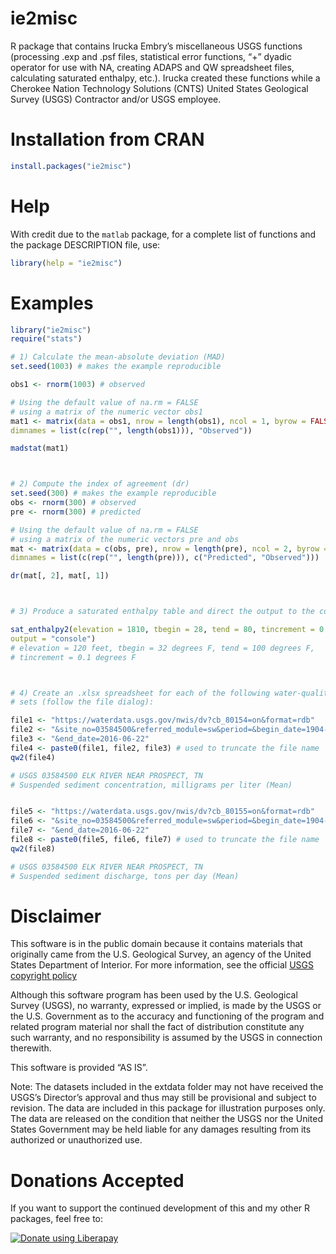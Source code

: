 # ie2misc

R package that contains Irucka Embry&#8217;s miscellaneous USGS functions (processing .exp and .psf files, statistical error functions, &ldquo;+&rdquo; dyadic operator for use with NA, creating ADAPS and QW spreadsheet files, calculating saturated enthalpy, etc.). Irucka created these functions while a Cherokee Nation Technology Solutions (CNTS) United States Geological Survey (USGS) Contractor and/or USGS employee.  


# Installation from CRAN

```R
install.packages("ie2misc")
```


# Help

With credit due to the `matlab` package, for a complete list of functions and the package DESCRIPTION file, use:  

```R
library(help = "ie2misc")
```



# Examples
```R
library("ie2misc")
require("stats")

# 1) Calculate the mean-absolute deviation (MAD)
set.seed(1003) # makes the example reproducible

obs1 <- rnorm(1003) # observed

# Using the default value of na.rm = FALSE
# using a matrix of the numeric vector obs1
mat1 <- matrix(data = obs1, nrow = length(obs1), ncol = 1, byrow = FALSE,
dimnames = list(c(rep("", length(obs1))), "Observed"))

madstat(mat1)



# 2) Compute the index of agreement (dr)
set.seed(300) # makes the example reproducible
obs <- rnorm(300) # observed
pre <- rnorm(300) # predicted

# Using the default value of na.rm = FALSE
# using a matrix of the numeric vectors pre and obs
mat <- matrix(data = c(obs, pre), nrow = length(pre), ncol = 2, byrow = FALSE,
dimnames = list(c(rep("", length(pre))), c("Predicted", "Observed")))

dr(mat[, 2], mat[, 1])



# 3) Produce a saturated enthalpy table and direct the output to the console

sat_enthalpy2(elevation = 1810, tbegin = 28, tend = 80, tincrement = 0.1,
output = "console")
# elevation = 120 feet, tbegin = 32 degrees F, tend = 100 degrees F,
# tincrement = 0.1 degrees F



# 4) Create an .xlsx spreadsheet for each of the following water-quality data
# sets (follow the file dialog):

file1 <- "https://waterdata.usgs.gov/nwis/dv?cb_80154=on&format=rdb"
file2 <- "&site_no=03584500&referred_module=sw&period=&begin_date=1904-07-01"
file3 <- "&end_date=2016-06-22"
file4 <- paste0(file1, file2, file3) # used to truncate the file name
qw2(file4)

# USGS 03584500 ELK RIVER NEAR PROSPECT, TN
# Suspended sediment concentration, milligrams per liter (Mean)


file5 <- "https://waterdata.usgs.gov/nwis/dv?cb_80155=on&format=rdb"
file6 <- "&site_no=03584500&referred_module=sw&period=&begin_date=1904-07-01"
file7 <- "&end_date=2016-06-22"
file8 <- paste0(file5, file6, file7) # used to truncate the file name
qw2(file8)

# USGS 03584500 ELK RIVER NEAR PROSPECT, TN
# Suspended sediment discharge, tons per day (Mean)
```



# Disclaimer

This software is in the public domain because it contains materials that originally came from the U.S. Geological Survey, an agency of the United States Department of Interior. For more information, see the official [USGS copyright policy](https://www.usgs.gov/information-policies-and-instructions/copyrights-and-credits#copyright)  

Although this software program has been used by the U.S. Geological Survey (USGS), no warranty, expressed or implied, is made by the USGS or the U.S. Government as to the accuracy and functioning of the program and related program material nor shall the fact of distribution constitute any such warranty, and no responsibility is assumed by the USGS in connection therewith.  

This software is provided &ldquo;AS IS&rdquo;.  


Note: The datasets included in the extdata folder may not have received the USGS&#8217;s Director&#8217;s approval and thus may still be provisional and subject to revision. The data are included in this package for illustration purposes only. The data are released on the condition that neither the USGS nor the United States Government may be held liable for any damages resulting from its authorized or unauthorized use.  




# Donations Accepted

If you want to support the continued development of this and my other R packages, feel free to:  

<p><script src="https://liberapay.com/iaembry/widgets/button.js"></script>
<noscript><a href="https://liberapay.com/iaembry/donate"><img alt="Donate using Liberapay" src="https://liberapay.com/assets/widgets/donate.svg"></a></noscript></p>
